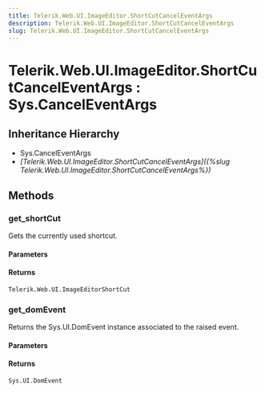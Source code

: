 ```yaml
---
title: Telerik.Web.UI.ImageEditor.ShortCutCancelEventArgs
description: Telerik.Web.UI.ImageEditor.ShortCutCancelEventArgs
slug: Telerik.Web.UI.ImageEditor.ShortCutCancelEventArgs
---
```


# Telerik.Web.UI.ImageEditor.ShortCutCancelEventArgs : Sys.CancelEventArgs 

## Inheritance Hierarchy

* Sys.CancelEventArgs
* *[Telerik.Web.UI.ImageEditor.ShortCutCancelEventArgs]({%slug Telerik.Web.UI.ImageEditor.ShortCutCancelEventArgs%})*


## Methods

###  get_shortCut

Gets the currently used shortcut.

#### Parameters

#### Returns

`Telerik.Web.UI.ImageEditorShortCut`

### get_domEvent

Returns the Sys.UI.DomEvent instance associated to the raised event.

#### Parameters

#### Returns

`Sys.UI.DomEvent` 

